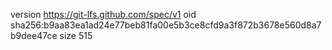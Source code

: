 version https://git-lfs.github.com/spec/v1
oid sha256:b9aa83ea1ad24e77beb81fa00e5b3ce8cfd9a3f872b3678e560d8a7b9dee47ce
size 515
